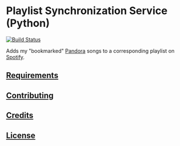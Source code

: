# Playlist Synchronization Service (Python)

[![Build Status](https://travis-ci.com/s2t2/playlist-service-py.svg?branch=master)](https://travis-ci.com/s2t2/playlist-service-py)

Adds my "bookmarked" [Pandora](https://www.pandora.com) songs to a corresponding playlist on [Spotify](https://www.spotify.com).

## [Requirements](/planning/requirements.md)

## [Contributing](/CONTRIBUTING.md)

## [Credits](/CREDITS.md)

## [License](/LICENSE.md)
